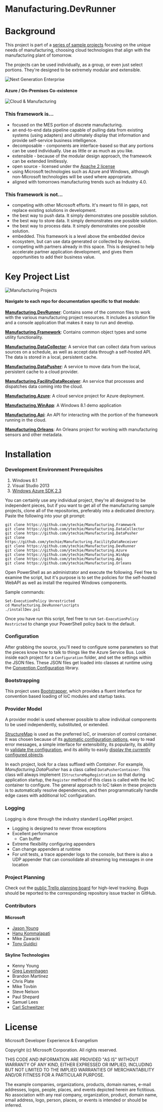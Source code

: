 Manufacturing.DevRunner
=======================

# Background

This project is part of a [series of sample projects](https://github.com/search?q=user%3Aytechie+Manufacturing.) focusing on the unique needs of manufacturing, choosing cloud technologies that align with the manufacturing plant of tomorrow.

The projects can be used individually, as a group, or even just select portions. They're designed to be extremely modular and extensible.

![Next Generation Enterprise](documentation/assets/next-generation-enterprise.png)

#### Azure / On-Premises Co-existence

![Cloud & Manufacturing](documentation/assets/cloud-and-manufacturing.png)

### This framework is...

* focused on the MES portion of discrete manufacturing.
* an end-to-end data pipeline capable of pulling data from existing systems (using adapters) and ultimately display that information and provide self-service business intelligence.
* decomposable - components are interface-based so that any portions can be used individually. Use as little or as much as you like.
* extensible - because of the modular design approach, the framework can be extended limitlessly.
* open source - licensed under the [Apache 2 license](https://github.com/ytechie/Manufacturing.DevRunner/blob/master/LICENSE)
* using Microsoft technologies such as Azure and Windows, although non-Microsoft technologies will be used where appropriate.
* aligned with tomorrows manufacturing trends such as Industry 4.0.

### This framework is not...

* competing with other Microsoft efforts. It's meant to fill in gaps, not replace existing solutions in development.
* the best way to push data. It simply demonstrates one possible solution.
* the best way to store data. It simply demonstrates one possible solution.
* the best way to process data. It simply demonstrates one possible solution.
* embedded. This framework is a level above the embedded device ecosystem, but can use data generated or collected by devices.
* competing with partners already in this space. This is designed to help accelerate partner application development, and gives them opportunities to add their business value.

# Key Project List

![Manufacturing Projects](documentation/assets/projects.png)

#### Navigate to each repo for documentation specific to that module:

[**Manufacturing.DevRunner**](https://github.com/ytechie/Manufacturing.DevRunner): Contains some of the common files to work with the various manufacturing project resources. It includes a solution file and a console application that makes it easy to run and develop.

[**Manufacturing.Framework**](https://github.com/ytechie/Manufacturing.Framework): Contains common object types and some utility functionality.

[**Manufacturing.DataCollector**](https://github.com/ytechie/Manufacturing.DataCollector): A service that can collect data from various sources on a schedule, as well as accept data through a self-hosted API. The data is stored in a local, persistent cache.

[**Manufacturing.DataPusher**](https://github.com/ytechie/Manufacturing.DataPusher): A service to move data from the local, persistent cache to a cloud provider.

[**Manufacturing.FacilityDataReceiver**](https://github.com/ytechie/Manufacturing.FacilityDataReceiver): An service that processes and dispatches data coming into the cloud.

[**Manufacturing.Azure**](https://github.com/ytechie/Manufacturing.Azure): A cloud service project for Azure deployment.

[**Manufacturing.WinApp**](https://github.com/ytechie/Manufacturing.WinApp): A Windows 8.1 demo application

[**Manufacturing.Api**](https://github.com/ytechie/Manufacturing.Api): An API for interacting with the portion of the framework running in the cloud.

[**Manufacturing.Orleans**](https://github.com/ytechie/Manufacturing.Orleans): An Orleans project for working with manufacturing sensors and other metadata.

# Installation

### Development Environment Prerequisites
1. Windows 8.1
2. Visual Studio 2013
3. [Windows Azure SDK 2.3](http://msdn.microsoft.com/en-us/library/azure/dn655054.aspx)

You can certainly use any individual project, they're all designed to be independent pieces, but if you want to get all of the manufacturing sample projects, clone all of the repositories, preferably into a dedicated directory. Paste the following into your git prompt:

	git clone https://github.com/ytechie/Manufacturing.Framework
	git clone https://github.com/ytechie/Manufacturing.DataCollector
	git clone https://github.com/ytechie/Manufacturing.DataPusher
	git clone https://github.com/ytechie/Manufacturing.FacilityDataReceiver
	git clone https://github.com/ytechie/Manufacturing.DevRunner
	git clone https://github.com/ytechie/Manufacturing.Azure
	git clone https://github.com/ytechie/Manufacturing.WinApp
	git clone https://github.com/ytechie/Manufacturing.Api
	git clone https://github.com/ytechie/Manufacturing.Orleans

Open PowerShell as an administrator and execute the following. Feel free to examine the script, but it's purpose is to set the policies for the self-hosted WebAPI as well as install the required Windows components.

Sample commands:

	Set-ExecutionPolicy Unrestricted
	cd Manufacturing.DevRunner\scripts
	./installDev.ps1

Once you have run this script, feel free to run `Set-ExecutionPolicy Restricted` to change your PowerShell policy back to the default.

### Configuration

After grabbing the source, you'll need to configure some parameters so that the pieces know how to talk to things like the Azure Service Bus. Look inside each project for a `Configuration` folder, and set the settings within the JSON files. These JSON files get loaded into classes at runtime using the [Convention Configuration](https://github.com/ytechie/ConventionConfig) library.

### Bootstrapping
This project uses [Bootstrapper](https://bootstrapper.codeplex.com/), which provides a fluent interface for convention based loading of IoC modules and startup tasks.

### Provider Model

A provider model is used wherever possible to allow individual components to be used independently, substituted, or extended.

[StructureMap](https://github.com/structuremap/structuremap) is used as the preferred IoC, or inversion of control container. It was chosen because of its [automatic configuration options](http://structuremap.github.io/registration/auto-registration-and-conventions/), easy to read error messages, a simple interface for extensibility, its popularity, its ability to [validate the configuration](http://structuremap.github.io/diagnostics/validating-container-configuration/), and its ability to easily [display the currently configured objects](http://structuremap.github.io/diagnostics/whatdoihave/).

In each project, look for a class suffixed with *Container*. For example, *Manufacturing.DataPusher* has a class called `DataPusherContainer`. This class will always implement `IStructureMapRegistration` so that during application startup, the `Register` method of this class is called with the IoC container to configure. The general approach to IoC taken in these projects is to automatically resolve dependencies, and then programmatically handle edge cases with additional IoC configuration.

### Logging
Logging is done through the industry standard Log4Net project.

* Logging is designed to never throw exceptions
* Excellent performance
	* Can buffer
* Extreme flexibility configuring appenders
* Can change appenders at runtime
* For unit tests, a trace appender logs to the console, but there is also a UDP appender that can consolidate all streaming log messages in one location

### Project Planning

Check out the [public Trello planning board](https://trello.com/b/CbdL95oD/manufacturing-framework) for high-level tracking. Bugs should be reported to the corresponding repository issue tracker in GitHub.

### Contributors

#### Microsoft

* [Jason Young](http://ytechie.com)
* [Hanu Kommalapati](http://blogs.msdn.com/b/hanuk/)
* Mike Zawacki
* [Tony Guidici](http://blogs.msdn.com/b/tonyguid/)

#### Skyline Technologies

* Kenny Young
* [Greg Levenhagen](http://greglevenhagen.com)
* Brandon Martinez
* Chris Plate
* Mike Tovbin
* Steve Nelson
* Paul Shepard
* Samuel Lees
* [Carl Schweitzer](http://wpdevguy.com)

# License

Microsoft Developer Experience & Evangelism

Copyright (c) Microsoft Corporation. All rights reserved.

THIS CODE AND INFORMATION ARE PROVIDED "AS IS" WITHOUT WARRANTY OF ANY KIND, EITHER EXPRESSED OR IMPLIED, INCLUDING BUT NOT LIMITED TO THE IMPLIED WARRANTIES OF MERCHANTABILITY AND/OR FITNESS FOR A PARTICULAR PURPOSE.

The example companies, organizations, products, domain names, e-mail addresses, logos, people, places, and events depicted herein are fictitious. No association with any real company, organization, product, domain name, email address, logo, person, places, or events is intended or should be inferred.
